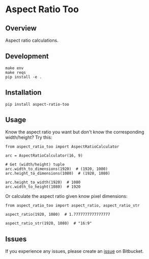 # Aspect Ratio Too


## Overview
Aspect ratio calculations.


## Development

    make env
    make reqs
    pip install -e .


## Installation

    pip install aspect-ratio-too


## Usage
Know the aspect ratio you want but don't know the corresponding width/height? Try this:

    from aspect_ratio_too import AspectRatioCalculator

    arc = AspectRatioCalculator(16, 9)

    # Get (width/height) tuple
    arc.width_to_dimensions(1920)  # (1920, 1080)
    arc.height_to_dimensions(1080)  # (1920, 1080)

    arc.height_to_width(1920)  # 1080
    arc.width_to_height(1080)  # 1920

Or calculate the aspect ratio given know pixel dimensions:

    from aspect_ratio_too import aspect_ratio, aspect_ratio_str

    aspect_ratio(1920, 1080)  # 1.7777777777777777

    aspect_ratio_str(1920, 1080)  # "16:9"


## Issues

If you experience any issues, please create an [issue](https://bitbucket.org/xstudios/aspect-ratio-too/issues) on Bitbucket.
